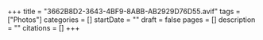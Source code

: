 +++
title = "3662B8D2-3643-4BF9-8ABB-AB2929D76D55.avif"
tags = ["Photos"]
categories = []
startDate = ""
draft = false
pages = []
description = ""
citations = []
+++
